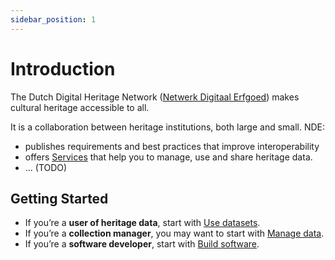 ```yaml
---
sidebar_position: 1
---
```


# Introduction

The Dutch Digital Heritage Network ([Netwerk Digitaal Erfgoed](https://netwerkdigitaalerfgoed.nl)) makes cultural heritage accessible to all. 

It is a collaboration between heritage institutions, both large and small. NDE:

* publishes requirements and best practices that improve interoperability   
* offers [Services](services/index.md) that help you to manage, use and share heritage data.
* ... (TODO)


## Getting Started

* If you’re a **user of heritage data**, start with <a href="/use">Use datasets</a>.
* If you’re a **collection manager**, you may want to start with [Manage data](manage/index.md).
* If you’re a **software developer**, start with [Build software](build/index.md).
